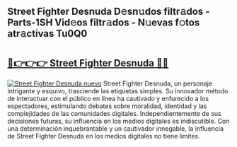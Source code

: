 ## Street Fighter Desnuda D𝚎sn𝚞dos filtr𝚊dos - Parts-1SH Vid𝚎os filtr𝚊dos - N𝚞evas f𝚘tos atr𝚊ctivas Tu0Q0

# <h2><a href="http://mb4ztw.tromn.icu/?c=Street+Fighter+Desnuda">🔗👉👉👉 Street Fighter Desnuda 🔗🔗</a></h2>

[![Street Fighter Desnuda nuevo](https://i.imgur.com/pEAQMta.gif)](http://mb4ztw.tromn.icu/?c=Street+Fighter+Desnuda)
Street Fighter Desnuda, un personaje intrigante y esquivo, trasciende las etiquetas simples. Su innovador método de interactuar con el público en línea ha cautivado y enfurecido a los espectadores, estimulando debates sobre moralidad, identidad y las complejidades de las comunidades digitales. Independientemente de sus decisiones futuras, su influencia en los medios digitales es indiscutible. Con una determinación inquebrantable y un cautivador innegable, la influencia de Street Fighter Desnuda en los medios digitales no tiene límites.
